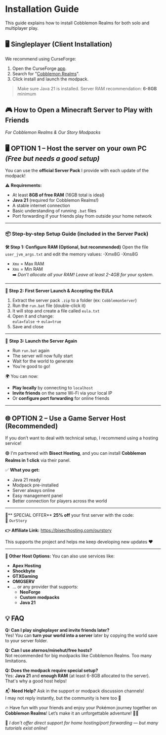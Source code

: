 # Installation Guide

This guide explains how to install Cobblemon Realms for both solo and multiplayer play.

## 🖥️ Singleplayer (Client Installation)

We recommend using CurseForge:

1. Open the CurseForge [app](https://www.curseforge.com/download/app).
2. Search for "[Cobblemon Realms](https://www.curseforge.com/minecraft/modpacks/cobblemon-realms)".
3. Click install and launch the modpack.

> Make sure Java 21 is installed. Server RAM recommendation: **6-8GB** minimum


## 🎮  How to Open a Minecraft Server to Play with Friends
*For Cobblemon Realms & Our Story Modpacks*

## 🖥️ OPTION 1 – Host the server on your own PC *(Free but needs a good setup)*

You can use the **official Server Pack** I provide with each update of the modpack!

⚠️ **Requirements:**
- At least **8GB of free RAM** (16GB total is ideal)
- **Java 21** (required for Cobblemon Realms!)
- A stable internet connection
- Basic understanding of running `.bat` files
- Port forwarding if your friends play from outside your home network

---

### 📦 Step-by-step Setup Guide (included in the Server Pack)

**🛠️ Step 1: Configure RAM (Optional, but recommended)**
Open the file `user_jvm_args.txt` and edit the memory values:
-Xmx8G -Xms8G


- `Xmx` = Max RAM  
- `Xms` = Min RAM  
➡️ *Don’t allocate all your RAM! Leave at least 2-4GB for your system.*

---

**📜 Step 2: First Server Launch & Accepting the EULA**  
1. Extract the server pack `.zip` to a folder (ex: `CobblemonServer`)  
2. Run the `run.bat` file (double-click it)  
3. It will stop and create a file called `eula.txt`  
4. Open it and change:  
   `eula=false` → `eula=true`  
5. Save and close

---

🔄 **Step 3: Launch the Server Again**
- Run `run.bat` again  
- The server will now fully start  
- Wait for the world to generate  
- You’re good to go!

🌍 You can now:
- **Play locally** by connecting to `localhost`
- **Invite friends** on the same Wi-Fi via your local IP
- Or **configure port forwarding** for online friends


---

## 🌐 OPTION 2 – Use a Game Server Host (Recommended)

If you don’t want to deal with technical setup, I recommend using a hosting service!

🟢 I'm partnered with **Bisect Hosting**, and you can install **Cobblemon Realms in 1 click** via their panel.

✅ **What you get:**
- Java 21 ready  
- Modpack pre-installed  
- Server always online  
- Easy management panel  
- Better connection for players across the world

---

🎁** SPECIAL OFFER**
**25% off** your first server with the code:  
🧡 `OurStory`

**👉 Affiliate Link:**
https://bisecthosting.com/ourstory

This supports the project and helps me keep developing new updates :heart:

---

**🛑 Other Host Options:**
You can also use services like:
- **Apex Hosting**
- **Shockbyte**
- **GTXGaming**
- **OMGSERV**
- … or any provider that supports:
  - **NeoForge**
  - **Custom modpacks**
  - **Java 21**


## 💡 FAQ

**Q: Can I play singleplayer and invite friends later?**  
Yes! You can **turn your world into a server** later by copying the world save to your server folder.

**Q: Can I use aternos/minehut/free hosts?**  
Not recommended for big modpacks like Cobblemon Realms. Too many limitations.

**Q: Does the modpack require special setup?**  
Yes: **Java 21** and **enough RAM** (at least 6-8GB allocated to the server). That's why a good host helps!



📬 **Need Help?**
Ask in the support or modpack discussion channels!  
I may not reply instantly, but the community is here too :speech_balloon:



🔥 Have fun with your friends and enjoy your Pokémon journey together on **Cobblemon Realms**!
Let’s make it an unforgettable adventure! 🧭✨

:electric_plug: *I don’t offer direct support for home hosting/port forwarding — but many tutorials exist online!*
